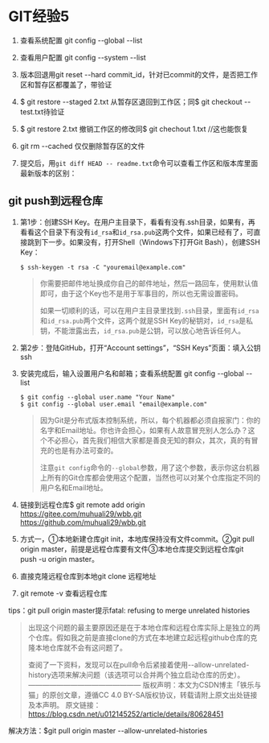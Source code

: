 # GIT经验5

1. 查看系统配置 git config --global --list

2. 查看用户配置 git config --system --list

3. 版本回退用git reset --hard commit_id，针对已commit的文件，是否把工作区和暂存区都覆盖了，带验证

4. $ git restore --staged 2.txt   从暂存区退回到工作区；同$ git checkout -- test.txt待验证

5. $ git restore 2.txt                  撤销工作区的修改同$ git chechout 1.txt  //这也能恢复

6. git rm --cached <file>仅仅删除暂存区的文件
7. 提交后，用`git diff HEAD -- readme.txt`命令可以查看工作区和版本库里面最新版本的区别：



## git push到远程仓库

1. 第1步：创建SSH Key。在用户主目录下，看看有没有.ssh目录，如果有，再看看这个目录下有没有`id_rsa`和`id_rsa.pub`这两个文件，如果已经有了，可直接跳到下一步。如果没有，打开Shell（Windows下打开Git Bash），创建SSH Key：

   ```
   $ ssh-keygen -t rsa -C "youremail@example.com"
   ```

   > 你需要把邮件地址换成你自己的邮件地址，然后一路回车，使用默认值即可，由于这个Key也不是用于军事目的，所以也无需设置密码。
   >
   > 如果一切顺利的话，可以在用户主目录里找到`.ssh`目录，里面有`id_rsa`和`id_rsa.pub`两个文件，这两个就是SSH Key的秘钥对，`id_rsa`是私钥，不能泄露出去，`id_rsa.pub`是公钥，可以放心地告诉任何人。

2. 第2步：登陆GitHub，打开“Account settings”，“SSH Keys”页面：填入公钥ssh

3. 安装完成后，输入设置用户名和邮箱；查看系统配置 git config --global --list

   ```
   $ git config --global user.name "Your Name"
   $ git config --global user.email "email@example.com"
   ```

   > 因为Git是分布式版本控制系统，所以，每个机器都必须自报家门：你的名字和Email地址。你也许会担心，如果有人故意冒充别人怎么办？这个不必担心，首先我们相信大家都是善良无知的群众，其次，真的有冒充的也是有办法可查的。
   >
   > 注意`git config`命令的`--global`参数，用了这个参数，表示你这台机器上所有的Git仓库都会使用这个配置，当然也可以对某个仓库指定不同的用户名和Email地址。

4. 链接到远程仓库$ git remote add origin https://gitee.com/muhuali29/wbb.git   https://github.com/muhuali29/wbb.git

5. 方式一，①本地新建仓库git init，本地库保持没有文件commit。②git pull origin master，前提是远程仓库要有文件③本地仓库提交到远程仓库git push -u origin master。

6. 直接克隆远程仓库到本地git clone 远程地址

7. git remote -v 查看远程仓库



tips：git pull origin master提示fatal: refusing to merge unrelated histories

> 	出现这个问题的最主要原因还是在于本地仓库和远程仓库实际上是独立的两个仓库。假如我之前是直接clone的方式在本地建立起远程github仓库的克隆本地仓库就不会有这问题了。
>
> 查阅了一下资料，发现可以在pull命令后紧接着使用--allow-unrelated-history选项来解决问题（该选项可以合并两个独立启动仓库的历史）。
> ————————————————
> 版权声明：本文为CSDN博主「铁乐与猫」的原创文章，遵循CC 4.0 BY-SA版权协议，转载请附上原文出处链接及本声明。
> 原文链接：https://blog.csdn.net/u012145252/article/details/80628451

解决方法：$git pull origin master --allow-unrelated-histories